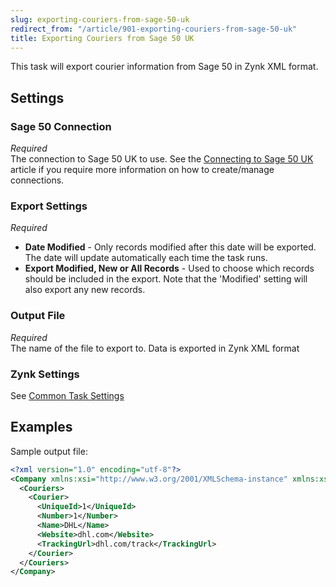 ```yaml
---
slug: exporting-couriers-from-sage-50-uk
redirect_from: "/article/901-exporting-couriers-from-sage-50-uk"
title: Exporting Couriers from Sage 50 UK
---
```

This task will export courier information from Sage 50 in Zynk XML format.

## Settings
### Sage 50 Connection
_Required_  
The connection to Sage 50 UK to use.  See the [Connecting to Sage 50 UK](connecting-to-sage-50-uk) article if you require more information on how to create/manage connections.

### Export Settings
_Required_  

 * **Date Modified** - Only records modified after this date will be exported. The date will update automatically each time the task runs.
 * **Export Modified, New or All Records** - Used to choose which records should be included in the export. Note that the 'Modified' setting will also export any new records.

### Output File
_Required_  
The name of the file to export to. Data is exported in Zynk XML format

### Zynk Settings
See [Common Task Settings](common-task-settings)

## Examples
Sample output file:

```xml
<?xml version="1.0" encoding="utf-8"?>
<Company xmlns:xsi="http://www.w3.org/2001/XMLSchema-instance" xmlns:xsd="http://www.w3.org/2001/XMLSchema">
  <Couriers>
    <Courier>
      <UniqueId>1</UniqueId>
      <Number>1</Number>
      <Name>DHL</Name>
      <Website>dhl.com</Website>
      <TrackingUrl>dhl.com/track</TrackingUrl>
    </Courier>
  </Couriers>
</Company>
```